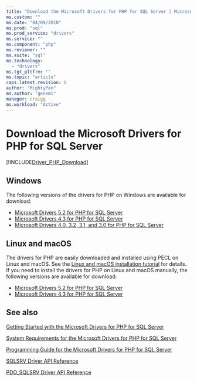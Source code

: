 ```yaml
---
title: "Download the Microsoft Drivers for PHP for SQL Server | Microsoft Docs"
ms.custom: ""
ms.date: "04/09/2018"
ms.prod: "sql"
ms.prod_service: "drivers"
ms.service: ""
ms.component: "php"
ms.reviewer: ""
ms.suite: "sql"
ms.technology:
  - "drivers"
ms.tgt_pltfrm: ""
ms.topic: "article"
caps.latest.revision: 8
author: "MightyPen"
ms.author: "genemi"
manager: craigg
ms.workload: "Active"
---
```

# Download the Microsoft Drivers for PHP for SQL Server

[!INCLUDE[Driver_PHP_Download](../../includes/driver_php_download.md)]

## Windows

The following versions of the drivers for PHP on Windows are available for download:

- [Microsoft Drivers 5.2 for PHP for SQL Server](https://www.microsoft.com/en-us/download/details.aspx?id=56729)
- [Microsoft Drivers 4.3 for PHP for SQL Server](https://www.microsoft.com/en-us/download/details.aspx?id=55642)
- [Microsoft Drivers 4.0, 3.2, 3.1, and 3.0 for PHP for SQL Server](https://www.microsoft.com/en-us/download/details.aspx?id=20098)

## Linux and macOS

The drivers for PHP are easily downloaded and installed using PECL on Linux and macOS. See the [Linux and macOS installation tutorial](installation-tutorial-linux-mac.md) for details. If you need to install the drivers for PHP on Linux and macOS manually, the following versions are available for download:

- [Microsoft Drivers 5.2 for PHP for SQL Server](https://github.com/Microsoft/msphpsql/releases/tag/v5.2.0)
- [Microsoft Drivers 4.3 for PHP for SQL Server](https://github.com/Microsoft/msphpsql/releases/tag/v4.3.0)

## See also

[Getting Started with the Microsoft Drivers for PHP for SQL Server](getting-started-with-the-php-sql-driver.md)

[System Requirements for the Microsoft Drivers for PHP for SQL Server](system-requirements-for-the-php-sql-driver.md)

[Programming Guide for the Microsoft Drivers for PHP for SQL Server](programming-guide-for-php-sql-driver.md)

[SQLSRV Driver API Reference](sqlsrv-driver-api-reference.md)

[PDO_SQLSRV Driver API Reference](pdo-sqlsrv-driver-reference.md)
